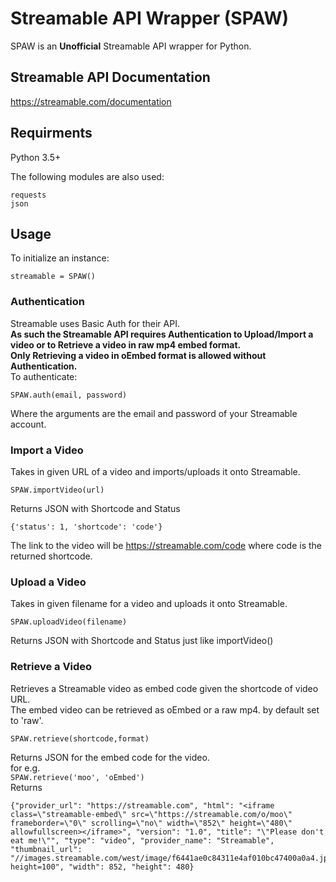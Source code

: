 # Streamable API Wrapper (SPAW)
SPAW is an **Unofficial**   Streamable API wrapper for Python.  

## Streamable API Documentation
https://streamable.com/documentation

## Requirments
Python 3.5+  

The following modules are also used:
```
requests
json
```

## Usage
To initialize an instance:  
``` 
streamable = SPAW() 
```

### Authentication
Streamable uses Basic Auth for their API.  
**As such the Streamable API requires Authentication to Upload/Import a video or to Retrieve a video in raw mp4 embed format.  
Only Retrieving a video in oEmbed format is allowed without Authentication.**  
To authenticate:
```
SPAW.auth(email, password)
```  
Where the arguments are the email and password of your Streamable account.
### Import a Video
Takes in given URL of a video and imports/uploads it onto Streamable.  
```
SPAW.importVideo(url)
```
Returns JSON with Shortcode and Status
```
{'status': 1, 'shortcode': 'code'}
```
The link to the video will be https://streamable.com/code where code is the returned shortcode.

### Upload a Video
Takes in given filename for a video and uploads it onto Streamable.
```
SPAW.uploadVideo(filename)
```
Returns JSON with Shortcode and Status just like importVideo()

### Retrieve a Video
Retrieves a Streamable video as embed code given the shortcode of video URL.  
The embed video can be retrieved as oEmbed or a raw mp4. by default set to 'raw'. 
```
SPAW.retrieve(shortcode,format)
```
Returns JSON for the embed code for the video.  
for e.g.  
`SPAW.retrieve('moo', 'oEmbed')`  
Returns
```
{"provider_url": "https://streamable.com", "html": "<iframe class=\"streamable-embed\" src=\"https://streamable.com/o/moo\" frameborder=\"0\" scrolling=\"no\" width=\"852\" height=\"480\" allowfullscreen></iframe>", "version": "1.0", "title": "\"Please don't eat me!\"", "type": "video", "provider_name": "Streamable", "thumbnail_url": "//images.streamable.com/west/image/f6441ae0c84311e4af010bc47400a0a4.jpg?height=100", "width": 852, "height": 480}
```
